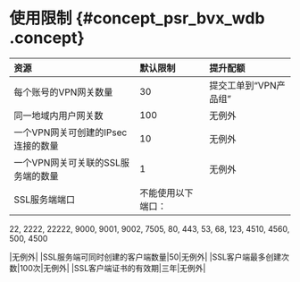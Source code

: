 # 使用限制 {#concept_psr_bvx_wdb .concept}

|资源|默认限制|提升配额|
|:-|:---|:---|
|每个账号的VPN网关数量|30|提交工单到“VPN产品组”|
|同一地域内用户网关数|100|无例外|
|一个VPN网关可创建的IPsec连接的数量|10|无例外|
|一个VPN网关可关联的SSL服务端的数量|1|无例外|
|SSL服务端端口| 不能使用以下端口：

 22, 2222, 22222, 9000, 9001, 9002, 7505, 80, 443, 53, 68, 123, 4510, 4560, 500, 4500

 |无例外|
|SSL服务端可同时创建的客户端数量|50|无例外|
|SSL客户端最多创建次数|100次|无例外|
|SSL客户端证书的有效期|三年|无例外|

